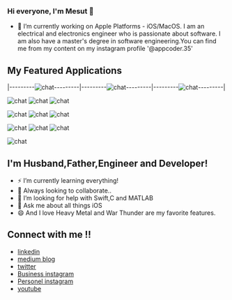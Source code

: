 


### Hi everyone, I'm Mesut 👋

- 🔭 I’m currently working on Apple Platforms - iOS/MacOS. I am an electrical and electronics engineer who is passionate about software. I am also have a master's degree in software engineering.You can find me from my content on my instagram profile '@appcoder.35'

##  My Featured Applications

|---------![chat](https://www.linkpicture.com/q/Date-kart-2.jpg)---------|---------![chat](https://www.linkpicture.com/q/Ekran-Resmi-2023-06-15-11.29.26.png)---------|---------![chat](https://www.linkpicture.com/q/Ekran-Resmi-2023-06-15-11.29.41.png)---------|

![chat](https://www.linkpicture.com/q/Ekran-Resmi-2023-06-15-11.27.39_1.png)    ![chat](https://www.linkpicture.com/q/Simulator-Screenshot-iPhone-14-Pro-2023-06-15-at-11.09.38.png)    ![chat](https://www.linkpicture.com/q/Ekran-Resmi-2023-06-15-11.23.55_1.png)   

![chat](https://www.linkpicture.com/q/Simulator-Screenshot-iPhone-14-Pro-2023-06-15-at-11.10.00.png)    ![chat](https://www.linkpicture.com/q/Simulator-Screenshot-iPhone-14-Pro-2023-06-15-at-11.12.12.png)     ![chat](https://www.linkpicture.com/q/Ekran-Resmi-2023-06-15-11.23.30_1.png)  

![chat](https://www.linkpicture.com/q/Simulator-Screenshot-iPhone-14-Pro-2023-06-15-at-11.12.43.png)    ![chat](https://www.linkpicture.com/q/Simulator-Screenshot-iPhone-14-Pro-2023-06-15-at-11.12.53.png)    ![chat](https://www.linkpicture.com/q/Simulator-Screenshot-iPhone-14-Pro-2023-06-15-at-11.22.12.png)

![chat](https://www.linkpicture.com/q/Ekran-Resmi-2023-06-15-11.23.04_2.png)  

##  I'm Husband,Father,Engineer and Developer!
- ⚡ I’m currently learning everything!
- 👯 Always looking to collaborate..
- 🤔 I’m looking for help with Swift,C and MATLAB
- 💬 Ask me about all things iOS
- 😄 And I love Heavy Metal and War Thunder are my favorite features.

## Connect with me !!

- [linkedin](https://www.linkedin.com/in/mesut-aygün-0a0607198)
- [medium blog](https://mesutaygun35.medium.com)
- [twitter](https://twitter.com/messo88374717)
- [Business instagram](https://www.instagram.com/appcoder.35)
- [Personel instagram](https://www.instagram.com/aygun.mesut)
- [youtube](https://www.youtube.com/channel/UCW9G4k-u_-JXGbjD6NIKSng)
